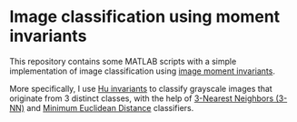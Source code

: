 # Image classification using moment invariants
This repository contains some MATLAB scripts with a simple implementation of image classification using [image moment invariants](https://en.wikipedia.org/wiki/Image_moment).

More specifically, I use [Hu invariants](https://en.wikipedia.org/wiki/Image_moment#Rotation_invariants) to classify grayscale images that originate from 3 distinct classes, with the help of [3-Nearest Neighbors (3-NN)](https://en.wikipedia.org/wiki/K-nearest_neighbors_algorithm) and [Minimum Euclidean Distance](http://sar.kangwon.ac.kr/etc/rs_note/rsnote/cp11/cp11-6.htm) classifiers.
